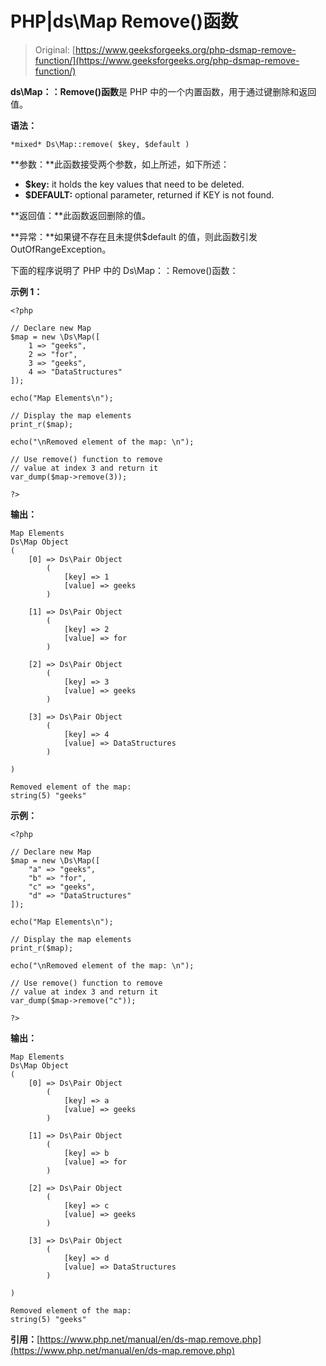 # PHP|ds\Map Remove()函数

> Original: [https://www.geeksforgeeks.org/php-dsmap-remove-function/](https://www.geeksforgeeks.org/php-dsmap-remove-function/)

**ds\Map：：Remove()函数**是 PHP 中的一个内置函数，用于通过键删除和返回值。

**语法：**

```
*mixed* Ds\Map::remove( $key, $default )
```

**参数：**此函数接受两个参数，如上所述，如下所述：

*   **$key:** it holds the key values that need to be deleted.
*   **$DEFAULT:** optional parameter, returned if KEY is not found.

**返回值：**此函数返回删除的值。

**异常：**如果键不存在且未提供$default 的值，则此函数引发 OutOfRangeException。

下面的程序说明了 PHP 中的 Ds\Map：：Remove()函数：

**示例 1：**

```
<?php 

// Declare new Map 
$map = new \Ds\Map([
    1 => "geeks",
    2 => "for", 
    3 => "geeks",
    4 => "DataStructures"
]); 

echo("Map Elements\n"); 

// Display the map elements 
print_r($map); 

echo("\nRemoved element of the map: \n"); 

// Use remove() function to remove 
// value at index 3 and return it 
var_dump($map->remove(3)); 

?>
```

**输出：**

```
Map Elements
Ds\Map Object
(
    [0] => Ds\Pair Object
        (
            [key] => 1
            [value] => geeks
        )

    [1] => Ds\Pair Object
        (
            [key] => 2
            [value] => for
        )

    [2] => Ds\Pair Object
        (
            [key] => 3
            [value] => geeks
        )

    [3] => Ds\Pair Object
        (
            [key] => 4
            [value] => DataStructures
        )

)

Removed element of the map: 
string(5) "geeks"

```

**示例：**

```
<?php 

// Declare new Map 
$map = new \Ds\Map([
    "a" => "geeks",
    "b" => "for", 
    "c" => "geeks",
    "d" => "DataStructures"
]); 

echo("Map Elements\n"); 

// Display the map elements 
print_r($map); 

echo("\nRemoved element of the map: \n"); 

// Use remove() function to remove 
// value at index 3 and return it 
var_dump($map->remove("c")); 

?>
```

**输出：**

```
Map Elements
Ds\Map Object
(
    [0] => Ds\Pair Object
        (
            [key] => a
            [value] => geeks
        )

    [1] => Ds\Pair Object
        (
            [key] => b
            [value] => for
        )

    [2] => Ds\Pair Object
        (
            [key] => c
            [value] => geeks
        )

    [3] => Ds\Pair Object
        (
            [key] => d
            [value] => DataStructures
        )

)

Removed element of the map: 
string(5) "geeks"

```

**引用：**[https://www.php.net/manual/en/ds-map.remove.php](https://www.php.net/manual/en/ds-map.remove.php)